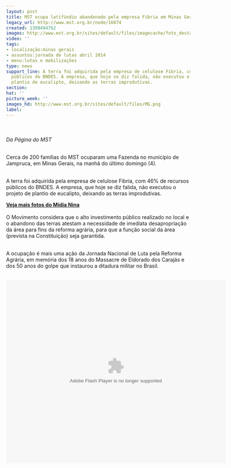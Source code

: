 ```yaml
---
layout: post
title: MST ocupa latifúndio abandonado pela empresa Fibria em Minas Gerais
legacy_url: http://www.mst.org.br/node/16074
created: 1399494762
images: http://www.mst.org.br/sites/default/files/imagecache/foto_destaque/MG.png
video: ''
tags:
- localização:minas gerais
- assuntos:jornada de lutas abril 2014
- menu:lutas e mobilizações
type: news
support_line: A terra foi adquirida pela empresa de celulose Fibria, com 46% de recursos
  públicos do BNDES. A empresa, que hoje se diz falida, não executou o projeto de
  plantio de eucalipto, deixando as terras improdutivas.
section: 
hat: ''
picture_week: ''
images_hd: http://www.mst.org.br/sites/default/files/MG.png
label: 
---
```

<p><img style="margin: 10px;" src="http://www.mst.org.br/sites/default/files/MG.png" alt=""><br><br><em>Da Página do MST</em></p><p><br>Cerca de 200 famílias do MST ocuparam uma Fazenda no município de Jampruca, em Minas Gerais, na manhã do último domingo (4).&nbsp;</p><p><br>A terra foi adquirida pela empresa de celulose Fibria, com 46% de recursos públicos do BNDES. A empresa, que hoje se diz falida, não executou o projeto de plantio de eucalipto, deixando as terras improdutivas.</p><p><a href="https://www.flickr.com/photos/midianinja/sets/72157644569552923/with/14113732355/" target="_blank"><strong>Veja mais fotos do Mídia Nina</strong></a><br><br>O Movimento considera que o alto investimento público realizado no local e o abandono das terras atestam a necessidade de imediata desapropriação da área para fins da reforma agrária, para que a função social da área (prevista na Constituição) seja garantida.</p><p><br>A ocupação é mais uma ação da Jornada Nacional de Luta pela Reforma Agrária, em memória dos 18 anos do Massacre de Eldorado dos Carajás e dos 50 anos do golpe que instaurou a ditadura militar no Brasil.</p><div>&nbsp;<object width="600" height="500" data="https://www.youtube.com/watch?feature=player_embedded&amp;v=1nsSRJXZUQk" type="application/x-shockwave-flash"><param name="data" value="https://www.youtube.com/watch?feature=player_embedded&amp;v=1nsSRJXZUQk"><param name="src" value="https://www.youtube.com/watch?feature=player_embedded&amp;v=1nsSRJXZUQk"></object></div>
